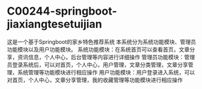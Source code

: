 # C00244-springboot-jiaxiangtesetuijian
这是一个基于Springboot的家乡特色推荐系统 本系统分为系统功能模块、管理员功能模块以及用户功能模块。 系统功能模块：在系统首页可以查看首页，文章分享，资讯信息，个人中心，后台管理等内容进行详细操作 管理员功能模块：管理员登录系统后，可以对首页，个人中心，用户管理，文章分类管理，文章分享管理，系统管理等功能模块进行相应操作 用户功能模块：用户登录进入系统，可以对首页，个人中心，文章分享管理，我的收藏管理等功能模块进行相应操作
